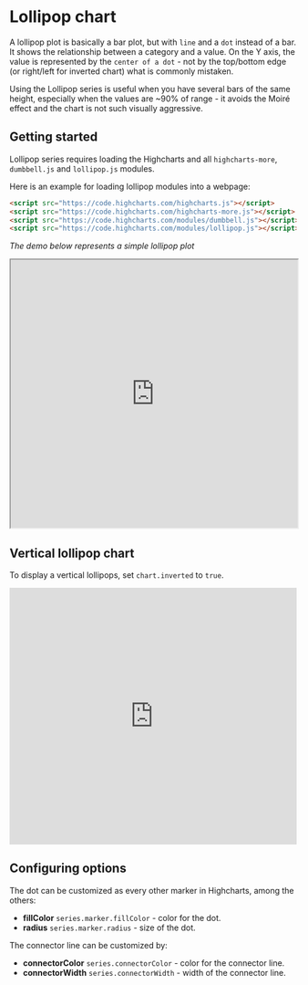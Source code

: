 # Lollipop chart

A lollipop plot is basically a bar plot, but with `line` and a `dot` instead of a bar. It shows the relationship between a category and a value. On the Y axis, the value is represented by the `center of a dot` - not by the top/bottom edge (or right/left for inverted chart) what is commonly mistaken.

Using the Lollipop series is useful when you have several bars of the same height, especially when the values are ~90% of range - it avoids the Moiré effect and the chart is not such visually aggressive.

## Getting started

Lollipop series requires loading the Highcharts and all `highcharts-more`, `dumbbell.js` and `lollipop.js` modules.

Here is an example for loading lollipop modules into a webpage:

```html
<script src="https://code.highcharts.com/highcharts.js"></script>
<script src="https://code.highcharts.com/highcharts-more.js"></script>
<script src="https://code.highcharts.com/modules/dumbbell.js"></script>
<script src="https://code.highcharts.com/modules/lollipop.js"></script>
```

_The demo below represents a simple lollipop plot_

<iframe width="100%" height="470" style="null" src=https://www.highcharts.com/samples/embed/highcharts/demo/lollipop allow="fullscreen"></iframe>

## Vertical lollipop chart

To display a vertical lollipops, set `chart.inverted` to `true`.

<iframe style="width: 100%; height: 450px; border: none;" src=https://www.highcharts.com/samples/embed/highcharts/series-lollipop/inverted-lollipop allow="fullscreen"></iframe>

## Configuring options

The dot can be customized as every other marker in Highcharts, among the others:

-   **fillColor** `series.marker.fillColor` - color for the dot.
-   **radius** `series.marker.radius` - size of the dot.

The connector line can be customized by:

-   **connectorColor** `series.connectorColor` - color for the connector line.
-   **connectorWidth** `series.connectorWidth` - width of the connector line.
